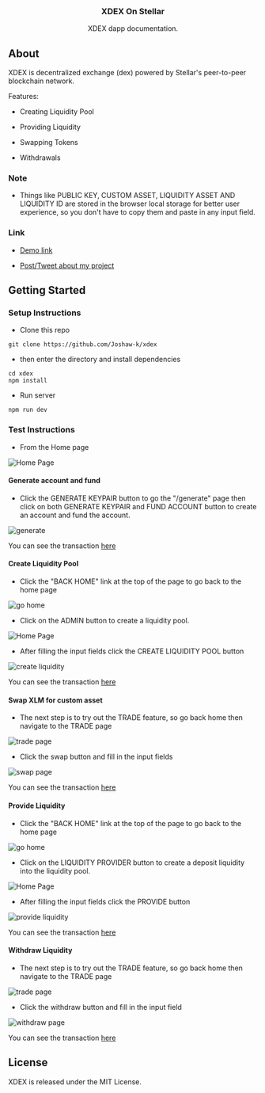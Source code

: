 <a id="readme-top"></a>

<!-- PROJECT LOGO -->
<br />
<div align="center">

  <h3 align="center">XDEX On Stellar</h3>

  <p align="center">
   XDEX dapp documentation.
  </p>
</div>

## About

<p>
    XDEX is decentralized exchange (dex) powered by Stellar's peer-to-peer blockchain network.
</p>
<p> 
    Features:
</p>

- Creating Liquidity Pool

- Providing Liquidity

- Swapping Tokens

- Withdrawals

### Note

- Things like PUBLIC KEY, CUSTOM ASSET, LIQUIDITY ASSET AND LIQUIDITY ID are stored in the browser local storage for better user experience, so you don't have to copy them and paste in any input field.

### Link

- [Demo link](https://xdex.vercel.app/)

- [Post/Tweet about my project](https://x.com/awinrin/status/1830541890040508680?s=46)

## Getting Started

### Setup Instructions

- Clone this repo

```
git clone https://github.com/Joshaw-k/xdex
```

- then enter the directory and install dependencies

```
cd xdex
npm install
```

- Run server

```
npm run dev
```

### Test Instructions

- From the Home page

![Home Page](/public/homePage.png)

#### Generate account and fund

- Click the GENERATE KEYPAIR button to go the "/generate" page then click on both GENERATE KEYPAIR and FUND ACCOUNT button to create an account and fund the account.

![generate](/public/generate.png)

You can see the transaction [here](https://stellar.expert/explorer/testnet/account/GCAQWAFUA5JXXSWDGD5UDVV7YVAPTNEAK3XV4DE6PV4DBAMCATPE2MZR)

#### Create Liquidity Pool

- Click the "BACK HOME" link at the top of the page to go back to the home page

![go home](/public/gohome.png)

- Click on the ADMIN button to create a liquidity pool.

![Home Page](/public/homePage.png)

- After filling the input fields click the CREATE LIQUIDITY POOL button

![create liquidity](/public/create.png)

You can see the transaction [here](https://stellar.expert/explorer/testnet/tx/29b002767d904c599ce4685f370068f7c71f3ae31ddc9ae58b3b5dcf4d3b1358)

#### Swap XLM for custom asset

- The next step is to try out the TRADE feature, so go back home then navigate to the TRADE page

![trade page](/public/trade.png)

- Click the swap button and fill in the input fields

![swap page](/public/swap.png)

You can see the transaction [here](https://stellar.expert/explorer/testnet/tx/e34e5beeec8413f244a0c925fe5567dc73389b5140ea23e5ece0ca8d8e87b6fa)

#### Provide Liquidity

- Click the "BACK HOME" link at the top of the page to go back to the home page

![go home](/public/gohome.png)

- Click on the LIQUIDITY PROVIDER button to create a deposit liquidity into the liquidity pool.

![Home Page](/public/homePage.png)

- After filling the input fields click the PROVIDE button

![provide liquidity](/public/provide.png)

You can see the transaction [here](https://stellar.expert/explorer/testnet/tx/840a79130a6f4f277a27cda2944442722af9ccd9dde659af052f9afa5a908a02)

#### Withdraw Liquidity

- The next step is to try out the TRADE feature, so go back home then navigate to the TRADE page

![trade page](/public/trade.png)

- Click the withdraw button and fill in the input field

![withdraw page](/public/withdraw.png)

You can see the transaction [here](https://stellar.expert/explorer/testnet/tx/7f043888715c57ec5de493c08c01a7a4d92f154cde90baebb2c601b0524f616d)

## License

XDEX is released under the MIT License.
